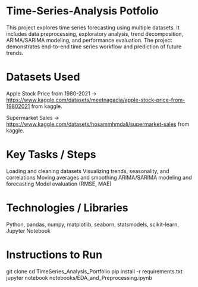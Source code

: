 # Time-Series-Analysis Potfolio
This project explores time series forecasting using multiple datasets. It includes data preprocessing, exploratory analysis, trend decomposition, ARIMA/SARIMA modeling, and performance evaluation. The project demonstrates end-to-end time series workflow and prediction of future trends.
# Datasets Used 
Apple Stock Price from 1980-2021 -> https://www.kaggle.com/datasets/meetnagadia/apple-stock-price-from-19802021 from kaggle.

Supermarket Sales -> https://www.kaggle.com/datasets/hosammhmdali/supermarket-sales  from kaggle.

# Key Tasks / Steps
Loading and cleaning datasets
Visualizing trends, seasonality, and correlations
Moving averages and smoothing
ARIMA/SARIMA modeling and forecasting
Model evaluation (RMSE, MAE)

# Technologies / Libraries
Python, pandas, numpy, matplotlib, seaborn, statsmodels, scikit-learn, Jupyter Notebook

# Instructions to Run
git clone <repo-link>
cd TimeSeries_Analysis_Portfolio
pip install -r requirements.txt
jupyter notebook notebooks/EDA_and_Preprocessing.ipynb
